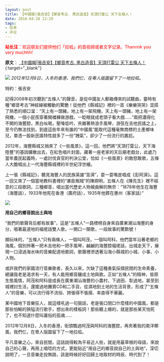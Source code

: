 ```yaml
---
layout: post
title: 【中國報|張吉安】【鄉音考古. 黑白造音】天頂打雷公 天下五條人！
date: 2018-04-28 12:29
tags:
- 往来
- 评论
---
```

<p style="color:red;">
<b>站长注</b>：欢迎朋友们提供他们「拉呱」的音视频或者文字记录。Thannnk you very muchhh!
</p>

**原文**：
[【中國報|張吉安】【鄉音考古. 黑白造音】天頂打雷公 天下五條人！](https://www.chinapress.com.my/20180428/%E6%96%87%E5%89%B5%E2%80%A7%E3%80%90%E9%84%89%E9%9F%B3%E8%80%83%E5%8F%A4%EF%BC%8E%E9%BB%91%E7%99%BD%E9%80%A0%E9%9F%B3%E3%80%91%E5%A4%A9%E9%A0%82%E6%89%93%E9%9B%B7%E5%85%AC-%E5%A4%A9%E4%B8%8B%E4%BA%94/){:target="_blank"}

![](https://www.chinapress.com.my/wp-content/uploads/2018/04/20180429black01.jpg)
*2012年12月8日，入冬的香港，我們仨，在粵人版圖留下了一地拉呱。*

特約：張吉安

記得2008年初次聽到“五條人”的聲音，是從中國友人郵箱傳來的試聽曲，霎時有種“鄉音考古”神經線被觸動的驚艷！從他們《縣城記》裡的一首《樂樂哭哭》混搭了熟悉的順口溜：“天上有一頭豬，地上有一架飛機，天上有一頭豬，地上有一架飛機，一個小屁孩穿著開襠褲做游戲，一眨眼就成老頭子看大戲……”兩把濃得化不開的海豐腔，黑白吆喝，壓嗓低吟，夾雜著熱浪手風琴，游弦在吉他民謠之上，至今仍無法找到，到底這些年來有誰的“中國風”能取代這種毫無商標的土產鄉味兒，單憑一股新民謠特性就多了一份“跩氣”，卻少了一份流行的尷尬。

2012年，海豐縣城又捎來了《一些風景》，這一回，他們將“天頂打雷公，天下海陸豐”的基因擴散出去，在紅色唱片封面，藏著一座老家的天后廟老戲台，此處乃當年農民起義時，一處討伐貪官的判決公堂，恰如《一些風景》的敢怒敢歌，五條人大膽唱出上一代海豐縣城裡的半世紀浮世繪。

上一張《縣城記》，聽見海豐人的民族英雄“澎湃”，耍一耍嘴皮唱成《彭阿湃》。這一回又來了一個當地教科書裡的“暴臣叛賊”的陳炯明，五條人在《陳先生》裡不經意的三段歌詞，三種鄉音，唱出當代歷史人物被曲解的無奈：“1878年他生在海豐（海豐話），1933年他死在香港（廣府話），1935年他葬在惠州（客家話）”

![](https://www.chinapress.com.my/wp-content/uploads/2018/04/20180429black02.jpg)

**用自己的鄉音說出土與地**

“我們的歌聲背后都有故事”，這是“五條人”一路標榜自身來自廣東潮汕海豐的身分，唱著最道地的福佬話雙人歌，一開口一闋歌，一段故事的驚歎號！

頗玩味的，“五條人”只有兩條人，一個叫阿茂，一個叫阿科，他們當年沿著老鄉的海風，個別拎著一把木吉他和一把手風琴，鹹鹹的海豐腔福佬話，出城走天下，展現一口浸過海水味的音樂配道地歌詞，歌聲裡滲透著沿海小縣城的小城、小事、小人物。

或許我們的家國流行音樂歌者，長久以來，欠缺了這種勇氣採擷民間的生命素養，總讓我老是渴求有一天，有人能用鄉音釀成土地與歌。正如“五條人”的精神，皆原生態風情，阿茂和阿科是成長在廣東潮汕海豐的小農村，下過田、犁過地，甚至到城裡討生活，還擺過地攤賣CD和二手貨，從濕地到土地的生活背景，形成了“五條人”的音樂，可以流行得不流俗、誇張得不張揚、率直得不華麗。

某中國地下音樂狂人，就這樣吼過一句狠話，老是張口閉口什麼樣的中國風，都是那些怕輸的狹隘流行歌手，想出來的樣板詞！那些聽上癮的，就是那些某天怕死了，也不知道什麼叫庸俗的孤魂……

2012年12月8日，入冬的香港，街頭飄過阿茂與阿科的海豐腔，再夾著我的南洋椰風，我們仨，在粵人版圖留下了一地拉呱。

平凡音樂之心，來自民間，這話說得較為平易近人些，就是用最草根的母語，來說自己的心聲，再用上唱唸的方式，更能貼近“用自己的鄉音說自己的土與地”，深切說明了，一旦音樂走投無路，該是時候好好回歸土地取材的時辰、時代到了！

